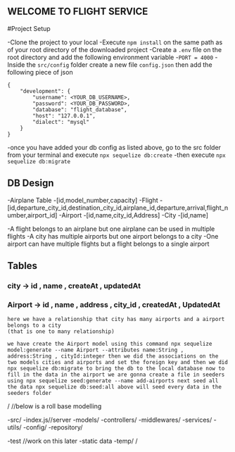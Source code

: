 ## WELCOME TO FLIGHT SERVICE

#Project Setup

-Clone the project to your local
-Execute `npm install` on the same path as of your root directory of the downloaded project
-Create a `.env` file on the  root directory and add the following environment variable
    -`PORT = 4000`
-Inside the  `src/config` folder create a new file `config.json` then add the following piece of json
```
{
    "development": {
        "username": <YOUR_DB_USERNAME>,
        "password": <YOUR_DB_PASSWORD>,
        "database": "flight_database",
        "host": "127.0.0.1",
        "dialect": "mysql"
    }
}
```

-once you have added your db config as listed above, go to the src folder from your terminal and execute 
`npx sequelize db:create`
-then execute 
`npx sequelize db:migrate`

## DB Design
-Airplane Table
    -[id,model_number,capacity]
-Flight
    -[id,departure_city_id,destination_city_id,airplane_id,departure,arrival,flight_number,airport_id]
-Airport
    -[id,name,city_id,Address]
-City
    -[id,name]


-A flight belongs to an airplane but one airplane can be used in multiple flights
-A city has multiple airports but one airport belongs to a city
-One airport can have multiple flights but a flight belongs to a single airport


## Tables

### city -> id , name , createAt , updatedAt
### Airport -> id , name , address , city_id , createdAt , UpdatedAt
    here we have a relationship that city has many airports and a airport belongs to a city
    (that is one to many relationship)

``
we have create the Airport model using this command
npx sequelize model:generate --name Airport --attributes name:String , address:String , cityId:integer
then we did the associations on the two models cities and airports and set the foreign key and then we did
npx sequelize db:migrate to bring the db to the local database
now to fill in the data in the airport we are gonna create a file in seeders using
npx sequelize seed:generate --name add-airports
next seed all the data
npx sequelize db:seed:all
above will seed every data in the seeders folder
``

/
//below is a roll base modelling

-src/
    -index.js//server
    -models/
    -controllers/
    -middlewares/
    -services/
    -utils/
    -config/
    -repository/

-test //work on this later
-static data
-temp/
/